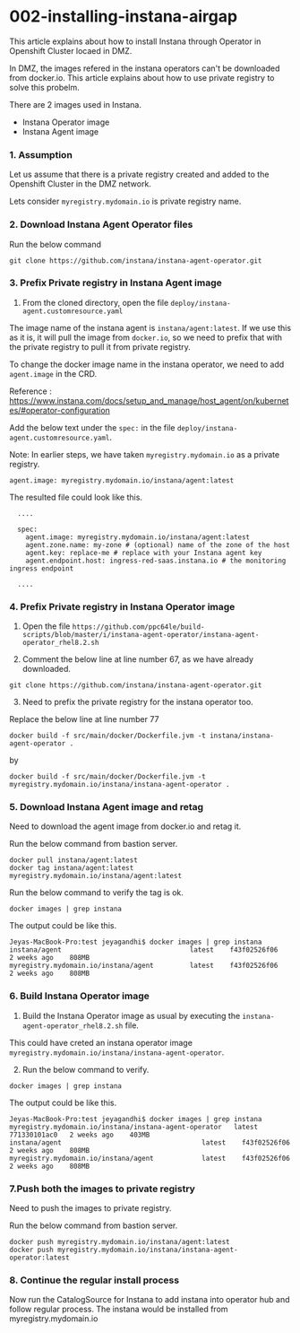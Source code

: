 # 002-installing-instana-airgap

This article explains about how to install Instana through Operator in Openshift Cluster locaed in DMZ.

In DMZ, the images refered in the instana operators can't be downloaded from docker.io. This article explains about how to use private registry to solve this probelm.


There are 2 images used in Instana.

- Instana Operator image 
- Instana Agent image 


### 1. Assumption

Let us assume that there is a private registry created and added to the Openshift Cluster in the DMZ network.

Lets consider `myregistry.mydomain.io` is private registry name.


### 2. Download Instana Agent Operator files

Run the below command

```
git clone https://github.com/instana/instana-agent-operator.git
```

### 3. Prefix Private registry in Instana Agent image 

1. From the cloned directory, open the file `deploy/instana-agent.customresource.yaml`



The image name of the instana agent is `instana/agent:latest`. If we use this as it is, it will pull the image from `docker.io`, so we need to prefix that with the private registry to pull it from private registry.

To change the docker image name in the instana operator, we need to add `agent.image` in the CRD.

Reference : https://www.instana.com/docs/setup_and_manage/host_agent/on/kubernetes/#operator-configuration


Add the below text under the `spec:` in the file `deploy/instana-agent.customresource.yaml`.

Note: In earlier steps, we have taken `myregistry.mydomain.io` as a private registry.

```
agent.image: myregistry.mydomain.io/instana/agent:latest
```

The resulted file could look like this.

```
  ....

  spec:
    agent.image: myregistry.mydomain.io/instana/agent:latest
    agent.zone.name: my-zone # (optional) name of the zone of the host
    agent.key: replace-me # replace with your Instana agent key
    agent.endpoint.host: ingress-red-saas.instana.io # the monitoring ingress endpoint

  ....

```

### 4. Prefix Private registry in Instana Operator image

1. Open the file `https://github.com/ppc64le/build-scripts/blob/master/i/instana-agent-operator/instana-agent-operator_rhel8.2.sh`

2. Comment the below line at line number 67, as we have already downloaded.
```
git clone https://github.com/instana/instana-agent-operator.git
```

3. Need to prefix the private registry for the instana operator too.

Replace the below line at line number 77
```
docker build -f src/main/docker/Dockerfile.jvm -t instana/instana-agent-operator .
```
by
```
docker build -f src/main/docker/Dockerfile.jvm -t myregistry.mydomain.io/instana/instana-agent-operator .
```

### 5. Download Instana Agent image and retag

Need to download the agent image from docker.io and retag it.

Run the below command from bastion server.

```
docker pull instana/agent:latest
docker tag instana/agent:latest myregistry.mydomain.io/instana/agent:latest
```

Run the below command to verify the tag is ok.

```
docker images | grep instana
```

The output could be like this.
```
Jeyas-MacBook-Pro:test jeyagandhi$ docker images | grep instana
instana/agent                                latest    f43f02526f06   2 weeks ago    808MB
myregistry.mydomain.io/instana/agent         latest    f43f02526f06   2 weeks ago    808MB
```

### 6. Build Instana Operator image

1. Build the Instana Operator image as usual by executing the `instana-agent-operator_rhel8.2.sh` file.

This could have creted an instana operator image `myregistry.mydomain.io/instana/instana-agent-operator`.

2. Run the below command to verify.

```
docker images | grep instana
```

The output could be like this.
```
Jeyas-MacBook-Pro:test jeyagandhi$ docker images | grep instana
myregistry.mydomain.io/instana/instana-agent-operator   latest    771330101ac0   2 weeks ago    403MB
instana/agent                                   latest    f43f02526f06   2 weeks ago    808MB
myregistry.mydomain.io/instana/agent            latest    f43f02526f06   2 weeks ago    808MB
```

### 7.Push both the images to private registry

Need to push the images to private registry.

Run the below command from bastion server.

```
docker push myregistry.mydomain.io/instana/agent:latest
docker push myregistry.mydomain.io/instana/instana-agent-operator:latest
```

### 8. Continue the regular install process

Now run the CatalogSource for Instana to add instana into operator hub and follow regular process. The instana would be installed from myregistry.mydomain.io

